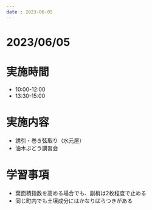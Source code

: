 ```yaml
---
date : 2023-06-05
---
```


# 2023/06/05

# 実施時間
- 10:00-12:00
- 13:30-15:00

# 実施内容
- 誘引・巻き弦取り（水元屋）
- 油木ぶどう講習会

# 学習事項
- 葉面積指数を高める場合でも、副梢は2枚程度で止める
- 同じ町内でも土壌成分にはかなりばらつきがある